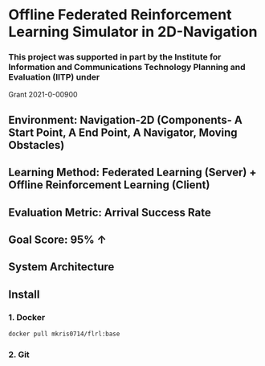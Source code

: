 # Offline Federated Reinforcement Learning Simulator in 2D-Navigation

### This project was supported in part by the Institute for Information and Communications Technology Planning and Evaluation (IITP) under
Grant 2021-0-00900

## Environment: Navigation-2D (Components- A Start Point, A End Point, A Navigator, Moving Obstacles)
## Learning Method: Federated Learning (Server) + Offline Reinforcement Learning (Client)

## Evaluation Metric: Arrival Success Rate
## Goal Score: 95% ↑ 

## System Architecture 


## Install

### 1. Docker
``` bash
docker pull mkris0714/flrl:base
```

### 2. Git
